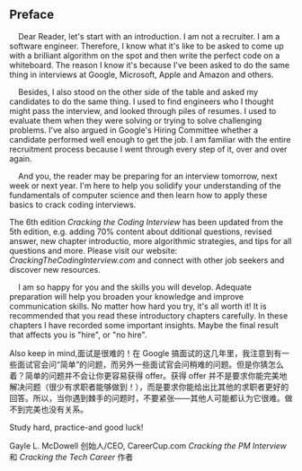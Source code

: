 ## Preface


&nbsp;&nbsp;&nbsp;&nbsp;Dear Reader, let's start with an introduction. I am not a recruiter. I am a software engineer. Therefore, I know what it's like to be asked to come up with a brilliant algorithm on the spot and then write the perfect code on a whiteboard. The reason I know it's because I've been asked to do the same thing in interviews at Google, Microsoft, Apple and Amazon and others.

&nbsp;&nbsp;&nbsp;&nbsp;Besides, I also stood on the other side of the table and asked my candidates to do the same thing. I used to find engineers who I thought might pass the interview, and looked through piles of resumes. I used to evaluate them when they were solving or trying to solve challenging problems. I've also argued in Google's Hiring Committee whether a candidate performed well enough to get the job. I am familiar with the entire recruitment process because I went through every step of it, over and over again.




&nbsp;&nbsp;&nbsp;&nbsp;And you, the reader may be preparing for an interview tomorrow, next week or next year. I'm here to help you solidify your understanding of the fundamentals of computer science and then learn how to apply these basics to crack coding interviews. 

The 6th edition *Cracking the Coding Interview* has been updated from the 5th edition, e.g. adding 70% content about dditional questions, revised answer, new chapter introductio, more algorithmic strategies, and tips for all questions and more. Please visit our website: *CrackingTheCodinglnterview.com* and connect with other job seekers and discover new resources.

&nbsp;&nbsp;&nbsp;&nbsp;I am so happy for you and the skills you will develop. Adequate preparation will help you broaden your knowledge and improve communication skills. No matter how hard you try, it's all worth it! It is recommended that you read these introductory chapters carefully. In these chapters I have recorded some important insights. Maybe the final result that affects you is "hire", or "no hire".

Also keep in mind,面试是很难的！在 Google 搞面试的这几年里，我注意到有一些面试官会问“简单”的问题，而另外一些面试官会问稍难的问题。但是你猜怎么着？简单的问题并不会让你更容易获得 offer。获得 offer 并不是要求你能完美地解决问题（很少有求职者能够做到！），而是要求你能给出比其他的求职者更好的回答。所以，当你遇到棘手的问题时，不要紧张——其他人可能都认为它很难。做不到完美也没有关系。

Study hard, practice-and good luck!

Gayle L. McDowell
创始人/CEO, CareerCup.com
*Cracking the PM Interview* 和 *Cracking the Tech Career* 作者
